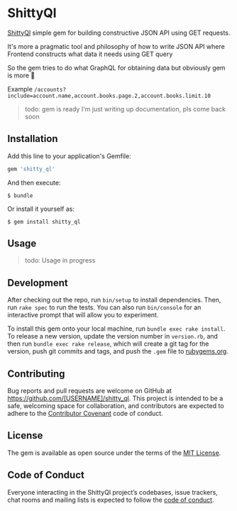 # ShittyQl

[ShittyQl](https://github.com/equivalent/shitty_ql) simple gem for building constructive JSON API using GET requests.


It's more a pragmatic tool and philosophy of how to write JSON API where
Frontend constructs what data it needs using GET query

So the gem tries to do what GraphQL for obtaining data but obviously gem is more :hankey:


Example
`/accounts?include=account.name,account.books.page.2,account.books.limit.10`


> todo:  gem is ready I'm just writing up documentation, pls come back
> soon



## Installation

Add this line to your application's Gemfile:

```ruby
gem 'shitty_ql'
```

And then execute:

    $ bundle

Or install it yourself as:

    $ gem install shitty_ql

## Usage

> todo:  Usage in progress

## Development

After checking out the repo, run `bin/setup` to install dependencies. Then, run `rake spec` to run the tests. You can also run `bin/console` for an interactive prompt that will allow you to experiment.

To install this gem onto your local machine, run `bundle exec rake install`. To release a new version, update the version number in `version.rb`, and then run `bundle exec rake release`, which will create a git tag for the version, push git commits and tags, and push the `.gem` file to [rubygems.org](https://rubygems.org).

## Contributing

Bug reports and pull requests are welcome on GitHub at https://github.com/[USERNAME]/shitty_ql. This project is intended to be a safe, welcoming space for collaboration, and contributors are expected to adhere to the [Contributor Covenant](http://contributor-covenant.org) code of conduct.

## License

The gem is available as open source under the terms of the [MIT License](https://opensource.org/licenses/MIT).

## Code of Conduct

Everyone interacting in the ShittyQl project’s codebases, issue trackers, chat rooms and mailing lists is expected to follow the [code of conduct](https://github.com/[USERNAME]/shitty_ql/blob/master/CODE_OF_CONDUCT.md).
